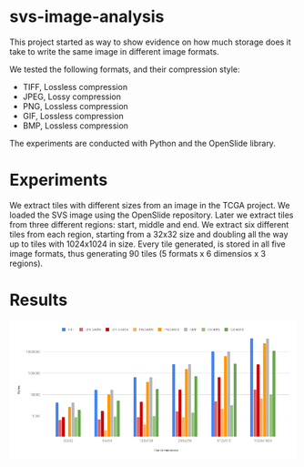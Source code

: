 # svs-image-analysis

This project started as way to show evidence on how much storage
does it take to write the same image in different image formats.

We tested the following formats, and their compression style:
* TIFF, Lossless compression
* JPEG, Lossy compression
* PNG, Lossless compression
* GIF, Lossless compression
* BMP, Lossless compression

The experiments are conducted with Python and the OpenSlide library.

# Experiments
We extract tiles with different sizes from an image in the TCGA project.
We loaded the SVS image using the OpenSlide repository. Later we extract
tiles from three different regions: start, middle and end.
We extract six different tiles from each region, starting from a 32x32 size
and doubling all the way up to tiles with 1024x1024 in size.
Every tile generated, is stored in all five image formats, thus generating
90 tiles (5 formats x 6 dimensios x 3 regions).

# Results
<!--
|           |       TIFF        |      JPEG      |     PNG        |        BMP        |        GIF      |
|-----------|---------|---------|-------|--------|------|---------|---------|---------|-------|---------|
| Tile Size | MIN     | MAX     | MIN   | MAX    | MIN  | MAX     | MIN     | MAX     | MIN   | MAX     |
|-----------|---------|---------|-------|--------|------|---------|---------|---------|-------|---------|
| 32x32     | 4250    | 4250    | 643   | 893    | 106  | 2608    | 4150    | 4150    | 848   | 1903    |
| 64x64     | 16538   | 16538   | 691   | 1689   | 208  | 9965    | 16438   | 16438   | 900   | 5210    |
| 128x128   | 65690   | 65690   | 883   | 4670   | 392  | 39245   | 65590   | 65590   | 1001  | 18308   |
| 256x256   | 262298  | 262298  | 1651  | 17155  | 856  | 158523  | 262198  | 262198  | 1417  | 70732   |
| 512x512   | 1048730 | 1048730 | 4723  | 66259  | 2201 | 632688  | 1048630 | 1048630 | 3189  | 279602  |
| 1024x1024 | 4194458 | 4194458 | 17011 | 260639 | 6490 | 2495711 | 4194358 | 4194358 | 10190 | 1101039 |  
-->

![Tile sizes](readme_appendix/sizes.png)
